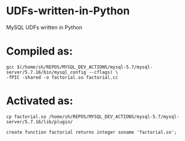 # UDFs-written-in-Python
MySQL UDFs written in Python

# Compiled as:
```
gcc $(/home/sh/REPOS/MYSQL_DEV_ACTIONS/mysql-5.7/mysql-server/5.7.16/bin/mysql_config --cflags) \ 
-fPIC -shared -o factorial.so factorial.cc
```
# Activated as:
```
cp factorial.so /home/sh/REPOS/MYSQL_DEV_ACTIONS/mysql-5.7/mysql-server/5.7.16/lib/plugin/

create function factorial returns integer soname 'factorial.so';
```
